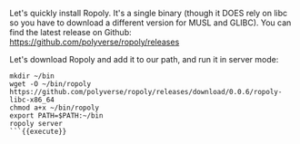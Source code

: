 Let's quickly install Ropoly. It's a single binary (though
it DOES rely on libc so you have to download a different version for
MUSL and GLIBC). You can find the latest release on Github: https://github.com/polyverse/ropoly/releases

Let's download Ropoly and add it to our path, and run it in server mode:
```
mkdir ~/bin
wget -O ~/bin/ropoly https://github.com/polyverse/ropoly/releases/download/0.0.6/ropoly-libc-x86_64
chmod a+x ~/bin/ropoly
export PATH=$PATH:~/bin
ropoly server
```{{execute}}
